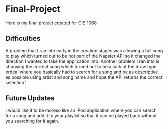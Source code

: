 # Final-Project
Here is my final project created for CIS 1068

## Difficulties
A problem that I ran into early in the creation stages was allowing a full song to play which turned out to be not part of the Napster API so it changed
the direction I wanted to take the application into. Another problem I ran into is choosing the correct song which turned out to be a luck of the draw type ordeal where you basically
had to search for a song and be as descriptive as possible using artist and song name and hope the API returns the correct selection.'

## Future Updates
I would like it to be moreso like an IPod application where you can search for a song and add it to your playlist so that it can be played back without you searching for it again.

